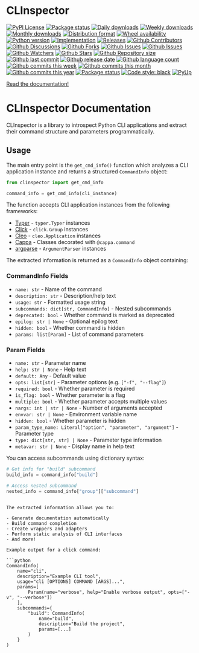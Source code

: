 # CLInspector

[![PyPI License](https://img.shields.io/pypi/l/clinspector.svg)](https://pypi.org/project/clinspector/)
[![Package status](https://img.shields.io/pypi/status/clinspector.svg)](https://pypi.org/project/clinspector/)
[![Daily downloads](https://img.shields.io/pypi/dd/clinspector.svg)](https://pypi.org/project/clinspector/)
[![Weekly downloads](https://img.shields.io/pypi/dw/clinspector.svg)](https://pypi.org/project/clinspector/)
[![Monthly downloads](https://img.shields.io/pypi/dm/clinspector.svg)](https://pypi.org/project/clinspector/)
[![Distribution format](https://img.shields.io/pypi/format/clinspector.svg)](https://pypi.org/project/clinspector/)
[![Wheel availability](https://img.shields.io/pypi/wheel/clinspector.svg)](https://pypi.org/project/clinspector/)
[![Python version](https://img.shields.io/pypi/pyversions/clinspector.svg)](https://pypi.org/project/clinspector/)
[![Implementation](https://img.shields.io/pypi/implementation/clinspector.svg)](https://pypi.org/project/clinspector/)
[![Releases](https://img.shields.io/github/downloads/phil65/clinspector/total.svg)](https://github.com/phil65/clinspector/releases)
[![Github Contributors](https://img.shields.io/github/contributors/phil65/clinspector)](https://github.com/phil65/clinspector/graphs/contributors)
[![Github Discussions](https://img.shields.io/github/discussions/phil65/clinspector)](https://github.com/phil65/clinspector/discussions)
[![Github Forks](https://img.shields.io/github/forks/phil65/clinspector)](https://github.com/phil65/clinspector/forks)
[![Github Issues](https://img.shields.io/github/issues/phil65/clinspector)](https://github.com/phil65/clinspector/issues)
[![Github Issues](https://img.shields.io/github/issues-pr/phil65/clinspector)](https://github.com/phil65/clinspector/pulls)
[![Github Watchers](https://img.shields.io/github/watchers/phil65/clinspector)](https://github.com/phil65/clinspector/watchers)
[![Github Stars](https://img.shields.io/github/stars/phil65/clinspector)](https://github.com/phil65/clinspector/stars)
[![Github Repository size](https://img.shields.io/github/repo-size/phil65/clinspector)](https://github.com/phil65/clinspector)
[![Github last commit](https://img.shields.io/github/last-commit/phil65/clinspector)](https://github.com/phil65/clinspector/commits)
[![Github release date](https://img.shields.io/github/release-date/phil65/clinspector)](https://github.com/phil65/clinspector/releases)
[![Github language count](https://img.shields.io/github/languages/count/phil65/clinspector)](https://github.com/phil65/clinspector)
[![Github commits this week](https://img.shields.io/github/commit-activity/w/phil65/clinspector)](https://github.com/phil65/clinspector)
[![Github commits this month](https://img.shields.io/github/commit-activity/m/phil65/clinspector)](https://github.com/phil65/clinspector)
[![Github commits this year](https://img.shields.io/github/commit-activity/y/phil65/clinspector)](https://github.com/phil65/clinspector)
[![Package status](https://codecov.io/gh/phil65/clinspector/branch/main/graph/badge.svg)](https://codecov.io/gh/phil65/clinspector/)
[![Code style: black](https://img.shields.io/badge/code%20style-black-000000.svg)](https://github.com/psf/black)
[![PyUp](https://pyup.io/repos/github/phil65/clinspector/shield.svg)](https://pyup.io/repos/github/phil65/clinspector/)

[Read the documentation!](https://phil65.github.io/clinspector/)

# CLInspector Documentation

CLInspector is a library to introspect Python CLI applications and extract their command structure and parameters programmatically.

## Usage

The main entry point is the `get_cmd_info()` function which analyzes a CLI application instance and returns a structured `CommandInfo` object:

```python
from clinspector import get_cmd_info

command_info = get_cmd_info(cli_instance)
```

The function accepts CLI application instances from the following frameworks:

- [Typer](https://typer.tiangolo.com/) - `typer.Typer` instances
- [Click](https://click.palletsprojects.com/) - `click.Group` instances
- [Cleo](https://cleo.readthedocs.io/) - `cleo.Application` instances
- [Cappa](https://github.com/DynamicArray/Cappa) - Classes decorated with `@cappa.command`
- [argparse](https://docs.python.org/3/library/argparse.html) - `ArgumentParser` instances

The extracted information is returned as a `CommandInfo` object containing:

### CommandInfo Fields

- `name: str` - Name of the command
- `description: str` - Description/help text
- `usage: str` - Formatted usage string
- `subcommands: dict[str, CommandInfo]` - Nested subcommands
- `deprecated: bool` - Whether command is marked as deprecated
- `epilog: str | None` - Optional epilog text
- `hidden: bool` - Whether command is hidden
- `params: list[Param]` - List of command parameters

### Param Fields

- `name: str` - Parameter name
- `help: str | None` - Help text
- `default: Any` - Default value
- `opts: list[str]` - Parameter options (e.g. `["-f", "--flag"]`)
- `required: bool` - Whether parameter is required
- `is_flag: bool` - Whether parameter is a flag
- `multiple: bool` - Whether parameter accepts multiple values
- `nargs: int | str | None` - Number of arguments accepted
- `envvar: str | None` - Environment variable name
- `hidden: bool` - Whether parameter is hidden
- `param_type_name: Literal["option", "parameter", "argument"]` - Parameter type
- `type: dict[str, str] | None` - Parameter type information
- `metavar: str | None` - Display name in help text

You can access subcommands using dictionary syntax:

```python
# Get info for "build" subcommand
build_info = command_info["build"]

# Access nested subcommand
nested_info = command_info["group"]["subcommand"]
```
```

The extracted information allows you to:

- Generate documentation automatically
- Build command completion
- Create wrappers and adapters
- Perform static analysis of CLI interfaces
- And more!

Example output for a click command:

```python
CommandInfo(
    name="cli",
    description="Example CLI tool",
    usage="cli [OPTIONS] COMMAND [ARGS]...",
    params=[
        Param(name="verbose", help="Enable verbose output", opts=["-v", "--verbose"])
    ],
    subcommands={
        "build": CommandInfo(
            name="build",
            description="Build the project",
            params=[...]
        )
    }
)
```
